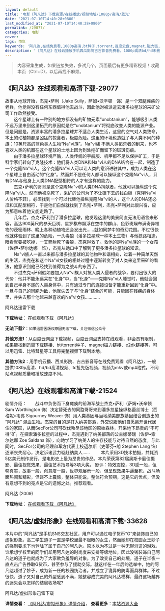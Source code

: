 ```yaml
---
layout: default
title: '电影《阿凡达》下载资源/在线播放/视频地址/1080p/高清/蓝光'
date: "2021-07-10T14:40:28+0800"
last_modified_at: "2021-07-10T14:40:28+0800"
permalink: /29077/
categories: 电影
cover:
tags: 电影
keywords: '阿凡达,在线免费看,1080p高清,bt种子,torrent,百度云盘,magnet,磁力链,迅雷下载资源'
description: '《阿凡达》在线云播放手机西瓜影院吉吉影音免费看，1080p高清bd/hd未删减完整版和tc抢先枪版，mkv/mp4格式，附带bt/torrent种子、magnet/磁力链、百度云盘、网盘资源迅雷下载链接'
---
```


>内容采集生成，如果链接失效，多试几个，页面最后有更多精彩视频！收藏本页（Ctrl+D)，以后再找不麻烦。


## 《阿凡达》在线观看和高清下载-29077

故事从地球开始，杰克•萨利（Jake Sully，萨姆&bull;沃辛顿　饰）是一个双腿瘫痪的老兵，他觉得没有任何东西值得他去战斗，因此他对被派遣去潘多拉星球的采矿公司工作欣然接受。<br />　　这个星球上有一种别的地方都没有的矿物元素&ldquo;unobtanium”，能够吸引人类不远万里来到这里拓荒的原因就是它&ldquo;unobtanium”将彻底改变人类的能源产业。但是问题是，资源丰富的潘多拉星球并不适合人类生活，这里的空气对人类致命，本土的动植物都是凶猛的掠食者，极度危险。这里的环境也造就了与人类不同的种族：10英尺高的蓝色类人生物“Na"vi族&rdquo;。Na"vi族 不满人类拓荒者的到来，也不喜欢人类的机器在这个星球的土地上因为到处挖矿而留下的斑斑伤痕。<br />　　由于潘多拉星球环境严酷，人类传统的宇航服、机甲都不足以保护矿工，于是科学家们转向了克隆技术：他们将人类DNA和Na"vi人的DNA结合在一起，制造了一个克隆Na"vi人，这个克隆Na"vi人可以让人类的意识进驻其中，成为人类在这个星球上自由活动的&ldquo;化身”。然而并不是任何人都可以操纵这个克隆Na"vi人，只有DNA与他身上人类DNA配型相符的人才有这样的能力。<br />　　杰克•萨利的哥哥是这个克隆Na"vi的人类DNA捐献者，他就可以操纵这个克隆Na"vi人，然而他被杀死了，采矿的公司为了不让砸下去的钱白砸（克隆Na"vi人价格不菲），必须找到一个可以代替他操纵克隆Na"vi的人，这个人的DNA还必须和其配型相符，于是他们自然就找到了杰克•萨利，杰克&bull;萨利对此很兴奋，应为那意味着他又能走路了。<br />　　几年后，杰克•萨利到了潘多拉星球，他发现这里的美景简直无法用语言来形容，高达900英尺的参天巨树、星罗棋布飘浮在空中的群山、色彩斑斓布满奇异植物的茂密雨林、晚上各种动植物还会发出光&hellip;…就如同梦中的奇幻花园。不过很快他就体验到了这里的危险，一头毒狼（潘多拉星球一种本土生物）与他狭路相逢，眼看就要被吃掉，一支箭射死了毒狼，杰克得救了。救他的是Na"vi族的一个女孩（佐伊•萨尔达娜　饰），杰克从她口中了解到了更多潘多拉星球的知识。<br />　　Na"vi族人一直以来都与潘多拉星球的其他物种和谐相处，过着一种简单天然的生活，杰克在和这个Na"vi女孩的相处过程中逐渐转变了对人类来这里采矿的看法，他意识到他已经找到值得为之战斗的东西了。<br />　　不过杰克•萨利假如要加入Na"vi族人对抗人类入侵者的战争，要付出很大的代价：他并不能永远呆在“化身”中，当&ldquo;化身”——克隆Na"vi人睡觉时，他就会回到自己半身不遂的人类身体中，只有通过专门的连接设备才能重新回到&ldquo;化身”中。一旦与自己的同胞为敌，他就失去了与“化身”结合的可能，只能困在残疾的身体里，并失去那个他越来越喜欢的Na"vi女孩…………


阿凡达迅雷下载

**下载地址**： [在线观看下载 《阿凡达》](https://www.993dy.com//vod-detail-id-19483.html) 


**无法下载?**：`如果迅雷因版权原因无法下载，关注微信公众号 `

**其他方法1**：从百度云网盘下载视频，百度云网盘支持在线观看，非会员有限制，如果能找到迅雷下载链接、bt/torrent种子、magnet磁力链接、e2dk链接等，可以用迅雷、比特彗星等工具将完整视频下载到本地。

**其他方法2**：用手机云播、西瓜影院、吉吉影音等在线免费观看《阿凡达》，一般提供1080p高清、hd/bd高清视频、tc抢先版视频，视频为mkv或mp4格式，不同站点视频质量和播放速度不同。


## 《阿凡达》在线观看和高清下载-21524

剧情介绍：　　战斗中负伤而下身瘫痪的前海军战士杰克•萨利（萨姆•沃辛顿 Sam Worthington 饰）决定替死去的同胞哥哥来到潘多拉星操纵格蕾丝博士（西格妮•韦弗 Sigourney Weaver 饰）用人类基因与当地纳美部族基因结合创造出的 “阿凡达” 混血生物。杰克的目的是打入纳美部落，外交说服他们自愿离开世代居住的家园，从而SecFor公司可砍伐殆尽该地区的原始森林，开采地下昂贵的“不可得”矿。在探索潘多拉星的过程中，杰克遇到了纳美部落的公主娜蒂瑞（佐伊•索尔达娜 Zoe Saldana 饰），向她学习了纳美人的生存技能与对待自然的态度。与此同时，SecFor公司的经理和军方代表上校迈尔斯（史蒂芬•朗 Stephen Lang 饰）逐渐丧失耐心，决定诉诸武力驱赶纳美人……  　　本片采用3D技术拍摄，共耗资5亿美元制作发行，是电影史上最为昂贵的作品。本片荣获第82届奥斯卡最佳摄影、最佳视觉效果、最佳艺术指导等3项大奖。 影评：特效震惊，3D感一般，但够真实，故事一般，创意度一般，世界观展示一般，但呈现效果牛逼至死，战斗场面热闹和精彩，但谈不上震惊，整体只能说，整体符合预期，这是它的优点，但没有意想不到的亮点是它的遗憾之处。推荐观看。


阿凡达 (2009)

**下载地址**： [在线观看下载 《阿凡达》](https://www.btbtdy.me/btdy/dy1093.html) 


## 《阿凡达/虚拟形象》在线观看和高清下载-33628

本片中的“阿凡达&rdquo;是手机SNS交友社区，用户可以通过电子货币“G”来装饰自己的虚拟形象。高二学生道子一直是学校里最不起眼的女生，然而她却在校园女王妙子的强制要求下也登陆了属于自己的阿凡达。原本以为不过是一种无聊消遣的游戏，谁承想学校里的同学们却用阿凡达的时尚度来安排等级地位，因此没钱装饰自己阿凡达的道子也就成为了大家欺负羞辱的对象。为了改变自己的处境，道子在半夜一直点击广告挣取G货币，甚至参与了援助交际。就这样在一年后的选举中，她的阿凡达超过了妙子，成为新一任的校园统治者，并成立了诡异的防毒面具群体。不过很快，道子又对自己的外型感到不满，她整容成完美的阿凡达模样，最终这场越界的迷失会以怎样的结局收场呢?


阿凡达/虚拟形象迅雷下载

**详情查看**： [《阿凡达/虚拟形象》详情介绍](/movie/33628/)， **查看更多**：[本站资源大全](/movie/t/all/)

